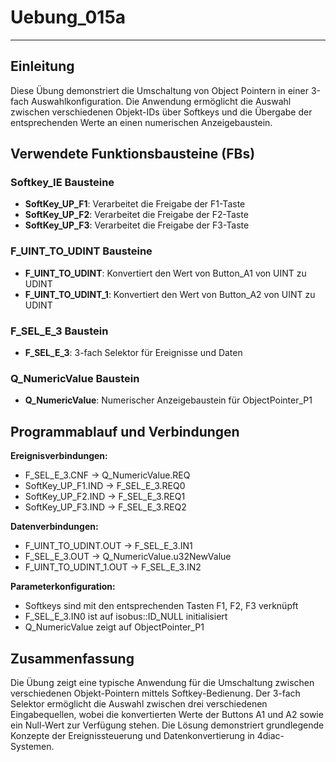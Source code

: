 # Uebung_015a

* * * * * * * * * *

## Einleitung
Diese Übung demonstriert die Umschaltung von Object Pointern in einer 3-fach Auswahlkonfiguration. Die Anwendung ermöglicht die Auswahl zwischen verschiedenen Objekt-IDs über Softkeys und die Übergabe der entsprechenden Werte an einen numerischen Anzeigebaustein.

## Verwendete Funktionsbausteine (FBs)

### Softkey_IE Bausteine
- **SoftKey_UP_F1**: Verarbeitet die Freigabe der F1-Taste
- **SoftKey_UP_F2**: Verarbeitet die Freigabe der F2-Taste  
- **SoftKey_UP_F3**: Verarbeitet die Freigabe der F3-Taste

### F_UINT_TO_UDINT Bausteine
- **F_UINT_TO_UDINT**: Konvertiert den Wert von Button_A1 von UINT zu UDINT
- **F_UINT_TO_UDINT_1**: Konvertiert den Wert von Button_A2 von UINT zu UDINT

### F_SEL_E_3 Baustein
- **F_SEL_E_3**: 3-fach Selektor für Ereignisse und Daten

### Q_NumericValue Baustein
- **Q_NumericValue**: Numerischer Anzeigebaustein für ObjectPointer_P1

## Programmablauf und Verbindungen

**Ereignisverbindungen:**
- F_SEL_E_3.CNF → Q_NumericValue.REQ
- SoftKey_UP_F1.IND → F_SEL_E_3.REQ0
- SoftKey_UP_F2.IND → F_SEL_E_3.REQ1
- SoftKey_UP_F3.IND → F_SEL_E_3.REQ2

**Datenverbindungen:**
- F_UINT_TO_UDINT.OUT → F_SEL_E_3.IN1
- F_SEL_E_3.OUT → Q_NumericValue.u32NewValue
- F_UINT_TO_UDINT_1.OUT → F_SEL_E_3.IN2

**Parameterkonfiguration:**
- Softkeys sind mit den entsprechenden Tasten F1, F2, F3 verknüpft
- F_SEL_E_3.IN0 ist auf isobus::ID_NULL initialisiert
- Q_NumericValue zeigt auf ObjectPointer_P1

## Zusammenfassung
Die Übung zeigt eine typische Anwendung für die Umschaltung zwischen verschiedenen Objekt-Pointern mittels Softkey-Bedienung. Der 3-fach Selektor ermöglicht die Auswahl zwischen drei verschiedenen Eingabequellen, wobei die konvertierten Werte der Buttons A1 und A2 sowie ein Null-Wert zur Verfügung stehen. Die Lösung demonstriert grundlegende Konzepte der Ereignissteuerung und Datenkonvertierung in 4diac-Systemen.